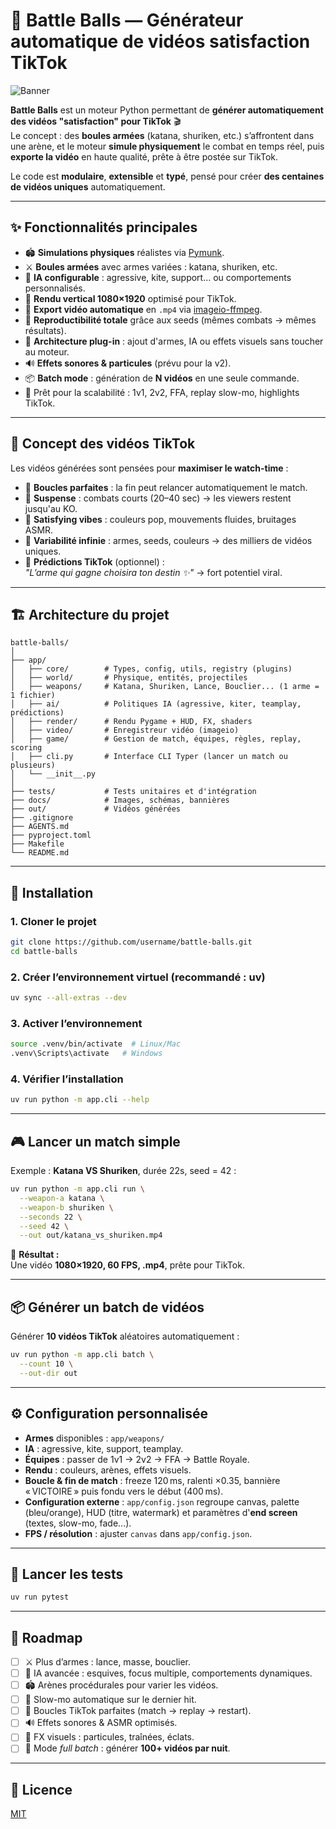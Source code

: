 # 🎥 Battle Balls — Générateur automatique de vidéos satisfaction TikTok

![Banner](docs/banner.png)

**Battle Balls** est un moteur Python permettant de **générer automatiquement des vidéos "satisfaction" pour TikTok** 🎬  
Le concept : des **boules armées** (katana, shuriken, etc.) s’affrontent dans une arène, et le moteur **simule physiquement** le combat en temps réel, puis **exporte la vidéo** en haute qualité, prête à être postée sur TikTok.

Le code est **modulaire**, **extensible** et **typé**, pensé pour créer **des centaines de vidéos uniques** automatiquement.

---

## ✨ Fonctionnalités principales

- 🏟 **Simulations physiques** réalistes via [Pymunk](https://www.pymunk.org/).
- ⚔️ **Boules armées** avec armes variées : katana, shuriken, etc.
- 🧠 **IA configurable** : agressive, kite, support… ou comportements personnalisés.
- 🎨 **Rendu vertical 1080×1920** optimisé pour TikTok.
- 🎥 **Export vidéo automatique** en `.mp4` via [imageio-ffmpeg](https://imageio.readthedocs.io/).
- 🔄 **Reproductibilité totale** grâce aux seeds (mêmes combats → mêmes résultats).
- 🧩 **Architecture plug-in** : ajout d'armes, IA ou effets visuels sans toucher au moteur.
- 🔊 **Effets sonores & particules** (prévu pour la v2).
- 📦 **Batch mode** : génération de **N vidéos** en une seule commande.
- 🚀 Prêt pour la scalabilité : 1v1, 2v2, FFA, replay slow-mo, highlights TikTok.

---

## 🧠 Concept des vidéos TikTok

Les vidéos générées sont pensées pour **maximiser le watch-time** :

- 🔁 **Boucles parfaites** : la fin peut relancer automatiquement le match.
- 🎯 **Suspense** : combats courts (20–40 sec) → les viewers restent jusqu'au KO.
- 🌈 **Satisfying vibes** : couleurs pop, mouvements fluides, bruitages ASMR.
- 🧩 **Variabilité infinie** : armes, seeds, couleurs → des milliers de vidéos uniques.
- 🔮 **Prédictions TikTok** (optionnel) :  
  *"L’arme qui gagne choisira ton destin ✨"* → fort potentiel viral.

---

## 🏗️ Architecture du projet

```
battle-balls/
│
├── app/
│   ├── core/        # Types, config, utils, registry (plugins)
│   ├── world/       # Physique, entités, projectiles
│   ├── weapons/     # Katana, Shuriken, Lance, Bouclier... (1 arme = 1 fichier)
│   ├── ai/          # Politiques IA (agressive, kiter, teamplay, prédictions)
│   ├── render/      # Rendu Pygame + HUD, FX, shaders
│   ├── video/       # Enregistreur vidéo (imageio)
│   ├── game/        # Gestion de match, équipes, règles, replay, scoring
│   ├── cli.py       # Interface CLI Typer (lancer un match ou plusieurs)
│   └── __init__.py
│
├── tests/           # Tests unitaires et d'intégration
├── docs/            # Images, schémas, bannières
├── out/             # Vidéos générées
├── .gitignore
├── AGENTS.md
├── pyproject.toml
├── Makefile
└── README.md
```

---

## 🚀 Installation

### 1. Cloner le projet

```bash
git clone https://github.com/username/battle-balls.git
cd battle-balls
```

### 2. Créer l’environnement virtuel (recommandé : **uv**)

```bash
uv sync --all-extras --dev
```

### 3. Activer l’environnement

```bash
source .venv/bin/activate  # Linux/Mac
.venv\Scripts\activate   # Windows
```

### 4. Vérifier l’installation

```bash
uv run python -m app.cli --help
```

---

## 🎮 Lancer un match simple

Exemple : **Katana VS Shuriken**, durée 22s, seed = 42 :

```bash
uv run python -m app.cli run \
  --weapon-a katana \
  --weapon-b shuriken \
  --seconds 22 \
  --seed 42 \
  --out out/katana_vs_shuriken.mp4
```

📌 **Résultat :**  
Une vidéo **1080×1920, 60 FPS, .mp4**, prête pour TikTok.

---

## 📦 Générer un batch de vidéos

Générer **10 vidéos TikTok** aléatoires automatiquement :

```bash
uv run python -m app.cli batch \
  --count 10 \
  --out-dir out
```

---

## ⚙️ Configuration personnalisée

- **Armes** disponibles : `app/weapons/`
- **IA** : agressive, kite, support, teamplay.
- **Équipes** : passer de 1v1 → 2v2 → FFA → Battle Royale.
- **Rendu** : couleurs, arènes, effets visuels.
- **Boucle & fin de match** : freeze 120 ms, ralenti ×0.35, bannière « VICTOIRE » puis fondu vers le début (400 ms).
- **Configuration externe** : `app/config.json` regroupe canvas, palette (bleu/orange), HUD (titre, watermark) et paramètres d'**end screen** (textes, slow-mo, fade...).
- **FPS / résolution** : ajuster `canvas` dans `app/config.json`.

---

## 🧪 Lancer les tests

```bash
uv run pytest
```

---

## 📌 Roadmap

- [ ] ⚔️ Plus d’armes : lance, masse, bouclier.
- [ ] 🧠 IA avancée : esquives, focus multiple, comportements dynamiques.
- [ ] 🏟 Arènes procédurales pour varier les vidéos.
- [ ] 🎥 Slow-mo automatique sur le dernier hit.
- [ ] 🔁 Boucles TikTok parfaites (match → replay → restart).
- [ ] 🔊 Effets sonores & ASMR optimisés.
- [ ] 🌈 FX visuels : particules, traînées, éclats.
- [ ] 🤖 Mode *full batch* : générer **100+ vidéos par nuit**.

---

## 📜 Licence

[MIT](LICENSE)
